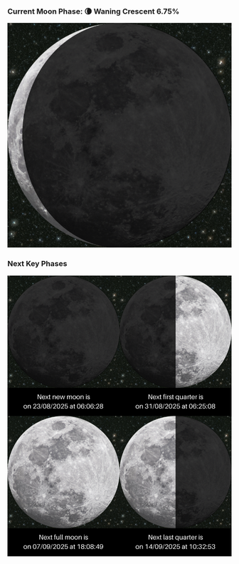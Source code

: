 ### Current Moon Phase: 🌘 Waning Crescent 6.75%
![Moon Phase](moonphase.png)
### Next Key Phases
![Gallery](gallery.png)